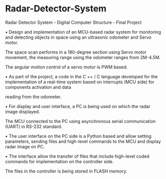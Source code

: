 # Radar-Detector-System
 Radar Detector System - Digital Computer Structure - Final Project
 
 •	Design and implementation of an MCU-based radar system for monitoring and detecting objects in space using an ultrasonic odometer and Servo motor.
 
 The space scan performs in a 180-degree section using Servo motor movement, the measuring range using the odometer ranges from 2M-4.5M.
   
The angular motion control of a servo motor is PWM based.
   
 •	As part of the project, a code in the C ++ / C language developed for the implementation of a real-time system based on interrupts (MCU side) for components activation and data
 
reading from the odometer.
 
 •	For display and user interface, a PC is being used on which the radar image displayed.

The MCU connected to the PC using asynchronous serial communication (UART) in RS-232 standard.
   
 •	The user interface on the PC side is a Python based and allow setting parameters, sending files and high-level commands to the MCU and display radar image on PC. 
 
 •	The interface allow the transfer of files that include high-level coded commands for implementation on the controller side.
 
The files in the controller is being stored in FLASH memory.


